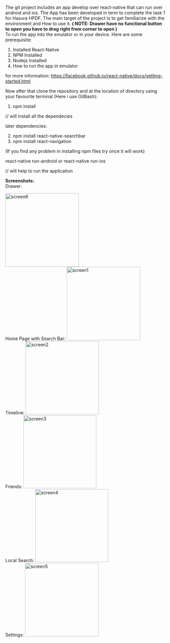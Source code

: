 The git project includes an app develop over react-native that can run over android and ios. The App has been developed in term to complete the task 1 for Hasura HPDF. The main target of the project is to get familiarize with the environment and How to use it.
<b>( NOTE: Drawer have no functional button to open you have to drag right from corner to open )</b>
<br/>
To run the app into the emulator or in your device. Here are some prerequisite:
1. Installed React-Native
2. NPM Installed
3. Nodejs Installed
4. How to run the app in emulator

for more information:  https://facebook.github.io/react-native/docs/getting-started.html

Now after that clone the repository and at the location of directory using your favourite terminal (Here i use GitBash):

1. npm install

// will install all the dependecies

later dependencies:

2. npm install react-native-searchbar
3. npm install react-navigation

(If you find any problem in installing npm files try once it will work)


react-native run-android or react-native run-ios

// will help to run the application 

<b>Screenshots:</b><br/>
Drawer:

<img width="231" alt="screen6" src="https://user-images.githubusercontent.com/31016370/33844301-f0ca5e44-dec5-11e7-8c0e-ee5264c26df0.PNG">
<br/>
Home Page with Search Bar:
<img width="231" alt="screen1" src="https://user-images.githubusercontent.com/31016370/33844391-3379a452-dec6-11e7-87c0-3e42c55e08d4.PNG">
<br/>
Timeline:

<img width="230" alt="screen2" src="https://user-images.githubusercontent.com/31016370/33844406-3e2e4772-dec6-11e7-8abd-133682e2f74f.PNG">
<br/>Friends:
<img width="229" alt="screen3" src="https://user-images.githubusercontent.com/31016370/33844420-483eb15c-dec6-11e7-8650-7243a8567c43.PNG">
<br/>Local Search:
<img width="229" alt="screen4" src="https://user-images.githubusercontent.com/31016370/33844421-4871ad3c-dec6-11e7-99fd-9d3ae175cc68.PNG">
<br/>Settings:
<img width="231" alt="screen5" src="https://user-images.githubusercontent.com/31016370/33844422-48a490bc-dec6-11e7-9555-4c996d895180.PNG">

